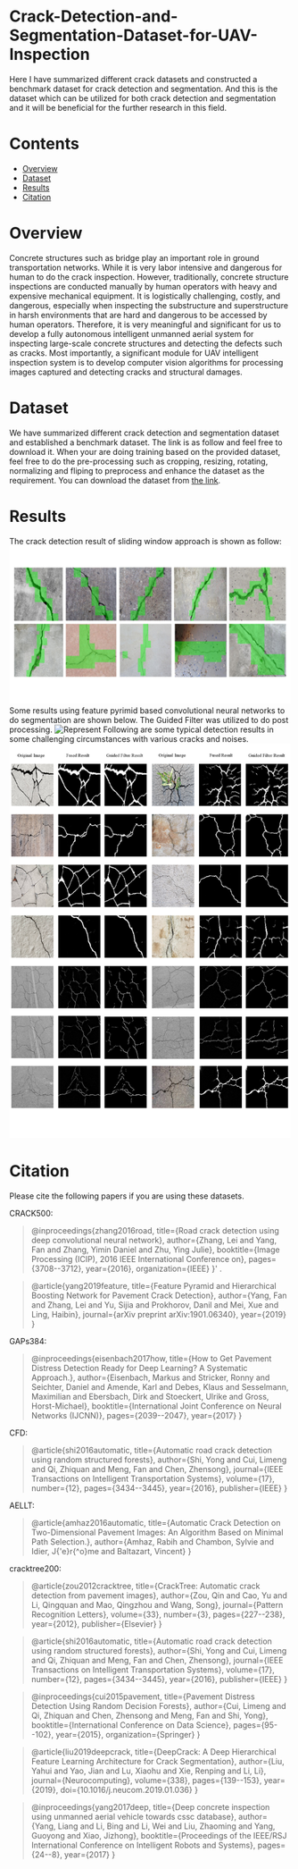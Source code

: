 # Crack-Detection-and-Segmentation-Dataset-for-UAV-Inspection
Here I have summarized different crack datasets and constructed a benchmark dataset for crack detection and segmentation. And this is the dataset which can be utilized for both crack detection and segmentation and it will be beneficial for the further research in this field.
# Contents
 - [Overview](#Overview)
 - [Dataset](#Dataset)
 - [Results](#Results)
 - [Citation](#Citation)
 
 # Overview
 Concrete structures such as bridge play an important role in ground transportation networks. While it is very labor intensive and dangerous for human to do the crack inspection. However, traditionally, concrete structure inspections are conducted manually by human operators with heavy and expensive mechanical equipment. It is logistically challenging, costly, and dangerous, especially when inspecting the substructure and superstructure in harsh environments that are hard and dangerous to be accessed by human operators. Therefore, it is very meaningful and significant for us to develop a fully autonomous intelligent unmanned aerial system for inspecting large-scale concrete structures and detecting the defects such as cracks. Most importantly, a significant module for UAV intelligent inspection system is to develop computer vision algorithms for processing images captured and detecting cracks and structural damages.
 
 # Dataset
 We have summarized different crack detection and segmentation dataset and established a benchmark dataset. The link is as follow and feel free to download it.
 When your are doing training based on the provided dataset, feel free to do the pre-processing such as cropping, resizing, rotating, normalizing and fliping to preprocess and enhance the dataset as the requirement.
You can download the dataset from [the link](https://drive.google.com/open?id=1RMf0GYXn7Mq1s9STGFG5iByavTr05SjF).
# Results
The crack detection result of sliding window approach is shown as follow:
![Represent](./images/sw_approach.PNG)
Some results using feature pyrimid based convolutional neural networks to do segmentation are shown below. The Guided Filter was utilized to do post processing.
![Represent](./images/crack_image.png)
Following are some typical detection results in some challenging circumstances with various cracks and noises.
![Represent](./images/crack_typical_results.png)
# Citation

Please cite the following papers if you are using these datasets.

CRACK500:
>@inproceedings{zhang2016road,
  title={Road crack detection using deep convolutional neural network},
  author={Zhang, Lei and Yang, Fan and Zhang, Yimin Daniel and Zhu, Ying Julie},
  booktitle={Image Processing (ICIP), 2016 IEEE International Conference on},
  pages={3708--3712},
  year={2016},
  organization={IEEE}
}' .

>@article{yang2019feature,
  title={Feature Pyramid and Hierarchical Boosting Network for Pavement Crack Detection},
  author={Yang, Fan and Zhang, Lei and Yu, Sijia and Prokhorov, Danil and Mei, Xue and Ling, Haibin},
  journal={arXiv preprint arXiv:1901.06340},
  year={2019}
}

GAPs384: 
>@inproceedings{eisenbach2017how,
  title={How to Get Pavement Distress Detection Ready for Deep Learning? A Systematic Approach.},
  author={Eisenbach, Markus and Stricker, Ronny and Seichter, Daniel and Amende, Karl and Debes, Klaus
          and Sesselmann, Maximilian and Ebersbach, Dirk and Stoeckert, Ulrike
          and Gross, Horst-Michael},
  booktitle={International Joint Conference on Neural Networks (IJCNN)},
  pages={2039--2047},
  year={2017}
}

CFD: 
>@article{shi2016automatic,
  title={Automatic road crack detection using random structured forests},
  author={Shi, Yong and Cui, Limeng and Qi, Zhiquan and Meng, Fan and Chen, Zhensong},
  journal={IEEE Transactions on Intelligent Transportation Systems},
  volume={17},
  number={12},
  pages={3434--3445},
  year={2016},
  publisher={IEEE}
}

AELLT: 
>@article{amhaz2016automatic,
  title={Automatic Crack Detection on Two-Dimensional Pavement Images: An Algorithm Based on Minimal Path Selection.},
  author={Amhaz, Rabih and Chambon, Sylvie and Idier, J{\'e}r{\^o}me and Baltazart, Vincent}
}

cracktree200: 
>@article{zou2012cracktree,
  title={CrackTree: Automatic crack detection from pavement images},
  author={Zou, Qin and Cao, Yu and Li, Qingquan and Mao, Qingzhou and Wang, Song},
  journal={Pattern Recognition Letters},
  volume={33},
  number={3},
  pages={227--238},
  year={2012},
  publisher={Elsevier}
}

>@article{shi2016automatic,
  title={Automatic road crack detection using random structured forests},
  author={Shi, Yong and Cui, Limeng and Qi, Zhiquan and Meng, Fan and Chen, Zhensong},
  journal={IEEE Transactions on Intelligent Transportation Systems},
  volume={17},
  number={12},
  pages={3434--3445},
  year={2016},
  publisher={IEEE}
}

>@inproceedings{cui2015pavement,
  title={Pavement Distress Detection Using Random Decision Forests},
  author={Cui, Limeng and Qi, Zhiquan and Chen, Zhensong and Meng, Fan and Shi, Yong},
  booktitle={International Conference on Data Science},
  pages={95--102},
  year={2015},
  organization={Springer}
}

>@article{liu2019deepcrack,
  title={DeepCrack: A Deep Hierarchical Feature Learning Architecture for Crack Segmentation},
  author={Liu, Yahui and Yao, Jian and Lu, Xiaohu and Xie, Renping and Li, Li},
  journal={Neurocomputing},
  volume={338},
  pages={139--153},
  year={2019},
  doi={10.1016/j.neucom.2019.01.036}
}

>@inproceedings{yang2017deep,
  title={Deep concrete inspection using unmanned aerial vehicle towards cssc database},
  author={Yang, Liang and Li, Bing and Li, Wei and Liu, Zhaoming and Yang, Guoyong and Xiao, Jizhong},
  booktitle={Proceedings of the IEEE/RSJ International Conference on Intelligent Robots and Systems},
  pages={24--8},
  year={2017}
}
